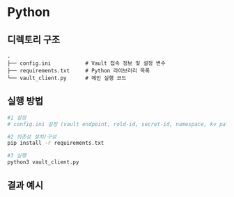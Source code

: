 # Python
## 디렉토리 구조
```
.
├── config.ini           # Vault 접속 정보 및 설정 변수
├── requirements.txt     # Python 라이브러리 목록
└── vault_client.py      # 메인 실행 코드
```

## 실행 방법
```bash
#1 설정
# config.ini 설정 (vault endpoint, rold-id, secret-id, namespace, kv path 등)

#2 의존성 설치/구성
pip install -r requirements.txt

#3 실행
python3 vault_client.py
```

## 결과 예시
```
```